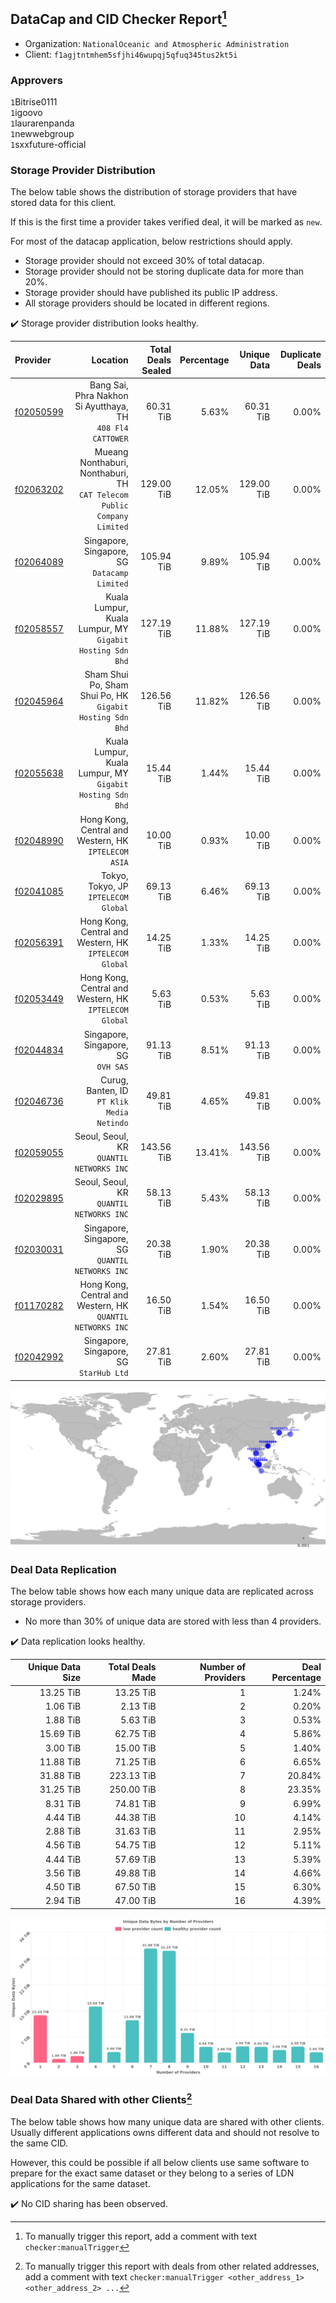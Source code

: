 ## DataCap and CID Checker Report[^1]
 - Organization: `NationalOceanic and Atmospheric Administration`
 - Client: `f1agjtntmhem5sfjhi46wupqj5qfuq345tus2kt5i`
### Approvers
`1`Bitrise0111<br/>`1`igoovo<br/>`1`laurarenpanda<br/>`1`newwebgroup<br/>`1`sxxfuture-official

### Storage Provider Distribution
The below table shows the distribution of storage providers that have stored data for this client.

If this is the first time a provider takes verified deal, it will be marked as `new`.

For most of the datacap application, below restrictions should apply.
 - Storage provider should not exceed 30% of total datacap.
 - Storage provider should not be storing duplicate data for more than 20%.
 - Storage provider should have published its public IP address.
 - All storage providers should be located in different regions.

✔️ Storage provider distribution looks healthy.

| Provider                                              |                                                                   Location | Total Deals Sealed | Percentage | Unique Data | Duplicate Deals |
| :---------------------------------------------------- | -------------------------------------------------------------------------: | -----------------: | ---------: | ----------: | --------------: |
| [f02050599](https://filfox.info/en/address/f02050599) |              Bang Sai, Phra Nakhon Si Ayutthaya, TH<br/>`408 Fl4 CATTOWER` |          60.31 TiB |      5.63% |   60.31 TiB |           0.00% |
| [f02063202](https://filfox.info/en/address/f02063202) | Mueang Nonthaburi, Nonthaburi, TH<br/>`CAT Telecom Public Company Limited` |         129.00 TiB |     12.05% |  129.00 TiB |           0.00% |
| [f02064089](https://filfox.info/en/address/f02064089) |                            Singapore, Singapore, SG<br/>`Datacamp Limited` |         105.94 TiB |      9.89% |  105.94 TiB |           0.00% |
| [f02058557](https://filfox.info/en/address/f02058557) |               Kuala Lumpur, Kuala Lumpur, MY<br/>`Gigabit Hosting Sdn Bhd` |         127.19 TiB |     11.88% |  127.19 TiB |           0.00% |
| [f02045964](https://filfox.info/en/address/f02045964) |               Sham Shui Po, Sham Shui Po, HK<br/>`Gigabit Hosting Sdn Bhd` |         126.56 TiB |     11.82% |  126.56 TiB |           0.00% |
| [f02055638](https://filfox.info/en/address/f02055638) |               Kuala Lumpur, Kuala Lumpur, MY<br/>`Gigabit Hosting Sdn Bhd` |          15.44 TiB |      1.44% |   15.44 TiB |           0.00% |
| [f02048990](https://filfox.info/en/address/f02048990) |                    Hong Kong, Central and Western, HK<br/>`IPTELECOM ASIA` |          10.00 TiB |      0.93% |   10.00 TiB |           0.00% |
| [f02041085](https://filfox.info/en/address/f02041085) |                                    Tokyo, Tokyo, JP<br/>`IPTELECOM Global` |          69.13 TiB |      6.46% |   69.13 TiB |           0.00% |
| [f02056391](https://filfox.info/en/address/f02056391) |                  Hong Kong, Central and Western, HK<br/>`IPTELECOM Global` |          14.25 TiB |      1.33% |   14.25 TiB |           0.00% |
| [f02053449](https://filfox.info/en/address/f02053449) |                  Hong Kong, Central and Western, HK<br/>`IPTELECOM Global` |           5.63 TiB |      0.53% |    5.63 TiB |           0.00% |
| [f02044834](https://filfox.info/en/address/f02044834) |                                     Singapore, Singapore, SG<br/>`OVH SAS` |          91.13 TiB |      8.51% |   91.13 TiB |           0.00% |
| [f02046736](https://filfox.info/en/address/f02046736) |                              Curug, Banten, ID<br/>`PT Klik Media Netindo` |          49.81 TiB |      4.65% |   49.81 TiB |           0.00% |
| [f02059055](https://filfox.info/en/address/f02059055) |                                Seoul, Seoul, KR<br/>`QUANTIL NETWORKS INC` |         143.56 TiB |     13.41% |  143.56 TiB |           0.00% |
| [f02029895](https://filfox.info/en/address/f02029895) |                                Seoul, Seoul, KR<br/>`QUANTIL NETWORKS INC` |          58.13 TiB |      5.43% |   58.13 TiB |           0.00% |
| [f02030031](https://filfox.info/en/address/f02030031) |                        Singapore, Singapore, SG<br/>`QUANTIL NETWORKS INC` |          20.38 TiB |      1.90% |   20.38 TiB |           0.00% |
| [f01170282](https://filfox.info/en/address/f01170282) |              Hong Kong, Central and Western, HK<br/>`QUANTIL NETWORKS INC` |          16.50 TiB |      1.54% |   16.50 TiB |           0.00% |
| [f02042992](https://filfox.info/en/address/f02042992) |                                 Singapore, Singapore, SG<br/>`StarHub Ltd` |          27.81 TiB |      2.60% |   27.81 TiB |           0.00% |

<img src="https://raw.githubusercontent.com/data-preservation-programs/filplus-checker-assets/main/filecoin-project/filecoin-plus-large-datasets/issues/1653/1680669586776.png"/>

### Deal Data Replication
The below table shows how each many unique data are replicated across storage providers.

- No more than 30% of unique data are stored with less than 4 providers.

✔️ Data replication looks healthy.

| Unique Data Size | Total Deals Made | Number of Providers | Deal Percentage |
| ---------------: | ---------------: | ------------------: | --------------: |
|        13.25 TiB |        13.25 TiB |                   1 |           1.24% |
|         1.06 TiB |         2.13 TiB |                   2 |           0.20% |
|         1.88 TiB |         5.63 TiB |                   3 |           0.53% |
|        15.69 TiB |        62.75 TiB |                   4 |           5.86% |
|         3.00 TiB |        15.00 TiB |                   5 |           1.40% |
|        11.88 TiB |        71.25 TiB |                   6 |           6.65% |
|        31.88 TiB |       223.13 TiB |                   7 |          20.84% |
|        31.25 TiB |       250.00 TiB |                   8 |          23.35% |
|         8.31 TiB |        74.81 TiB |                   9 |           6.99% |
|         4.44 TiB |        44.38 TiB |                  10 |           4.14% |
|         2.88 TiB |        31.63 TiB |                  11 |           2.95% |
|         4.56 TiB |        54.75 TiB |                  12 |           5.11% |
|         4.44 TiB |        57.69 TiB |                  13 |           5.39% |
|         3.56 TiB |        49.88 TiB |                  14 |           4.66% |
|         4.50 TiB |        67.50 TiB |                  15 |           6.30% |
|         2.94 TiB |        47.00 TiB |                  16 |           4.39% |

<img src="https://raw.githubusercontent.com/data-preservation-programs/filplus-checker-assets/main/filecoin-project/filecoin-plus-large-datasets/issues/1653/1680669587567.png"/>

### Deal Data Shared with other Clients[^3]
The below table shows how many unique data are shared with other clients.
Usually different applications owns different data and should not resolve to the same CID.

However, this could be possible if all below clients use same software to prepare for the exact same dataset or they belong to a series of LDN applications for the same dataset.

✔️ No CID sharing has been observed.

[^1]: To manually trigger this report, add a comment with text `checker:manualTrigger`

[^2]: Deals from those addresses are combined into this report as they are specified with `checker:manualTrigger`

[^3]: To manually trigger this report with deals from other related addresses, add a comment with text `checker:manualTrigger <other_address_1> <other_address_2> ...`
